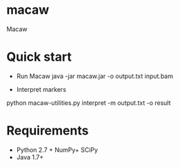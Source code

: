 # macaw
Macaw

# Quick start

- Run Macaw
 java -jar macaw.jar -o output.txt input.bam


- Interpret markers

 python macaw-utilities.py interpret -m output.txt -o result 



# Requirements
- Python 2.7 + NumPy+ SCiPy 
- Java 1.7+
